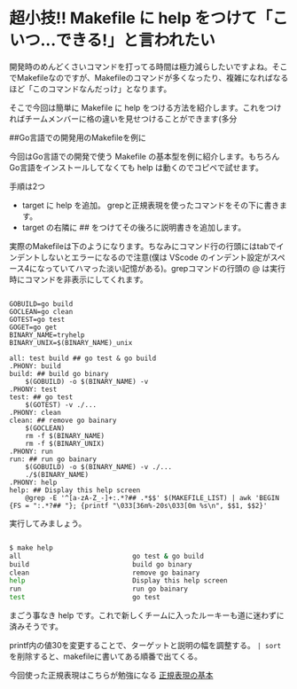 # 超小技!! Makefile に help をつけて「こいつ...できる!」と言われたい

開発時のめんどくさいコマンドを打ってる時間は極力減らしたいですよね。そこでMakefileなのですが、Makefileのコマンドが多くなったり、複雑になればなるほど「このコマンドなんだっけ」となります。

そこで今回は簡単に Makefile に help をつける方法を紹介します。これをつければチームメンバーに格の違いを見せつけることができます(多分

##Go言語での開発用のMakefileを例に

今回はGo言語での開発で使う Makefile の基本型を例に紹介します。もちろんGo言語をインストールしてなくても help は動くのでコピペで試せます。

手順は2つ
- target に help を追加。 grepと正規表現を使ったコマンドをその下に書きます。
- target の右隣に ## をつけてその後ろに説明書きを追加します。

実際のMakefileは下のようになります。ちなみにコマンド行の行頭にはtabでインデントしないとエラーになるので注意(僕は VScode のインデント設定がスペース4になっていてハマった淡い記憶がある)。grepコマンドの行頭の @ は実行時にコマンドを非表示にしてくれます。

```bash:Makefile

GOBUILD=go build
GOCLEAN=go clean
GOTEST=go test
GOGET=go get
BINARY_NAME=tryhelp
BINARY_UNIX=$(BINARY_NAME)_unix

all: test build ## go test & go build
.PHONY: build
build: ## build go binary
	$(GOBUILD) -o $(BINARY_NAME) -v
.PHONY: test
test: ## go test
	$(GOTEST) -v ./...
.PHONY: clean
clean: ## remove go bainary
	$(GOCLEAN)
	rm -f $(BINARY_NAME)
	rm -f $(BINARY_UNIX)
.PHONY: run
run: ## run go bainary
	$(GOBUILD) -o $(BINARY_NAME) -v ./...
	./$(BINARY_NAME)
.PHONY: help
help: ## Display this help screen
	@grep -E '^[a-zA-Z_-]+:.*?## .*$$' $(MAKEFILE_LIST) | awk 'BEGIN {FS = ":.*?## "}; {printf "\033[36m%-20s\033[0m %s\n", $$1, $$2}'
```

実行してみましょう。

```bash

$ make help
all                            go test & go build
build                          build go binary
clean                          remove go bainary
help                           Display this help screen
run                            run go bainary
test                           go test
```

まごう事なき help です。これで新しくチームに入ったルーキーも道に迷わずに済みそうです。

printf内の値30を変更することで、ターゲットと説明の幅を調整する。
```| sort```を削除すると、makefileに書いてある順番で出てくる。

今回使った正規表現はこちらが勉強になる
[正規表現の基本](https://qiita.com/sea_ship/items/7c8811b5cf37d700adc4)

